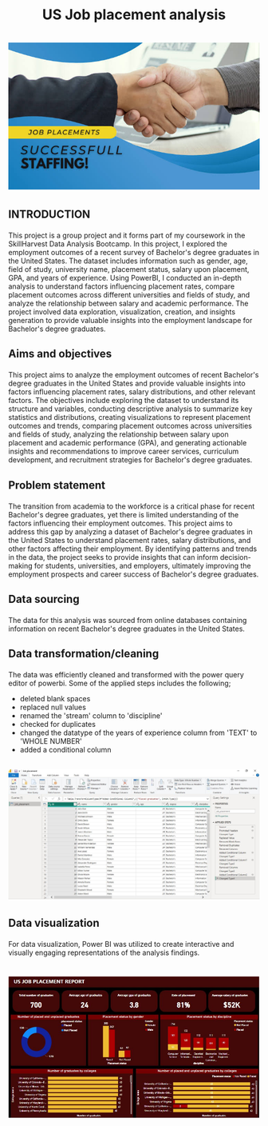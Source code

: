 # <p align='center'/> US Job placement analysis </p>
# <div align='center'><img src='Images/Image1.jpeg'></div>
## <p align='left'/> INTRODUCTION </p>
This project is a group project and it forms part of my coursework in the SkillHarvest Data Analysis Bootcamp. In this project, I explored the employment outcomes of a recent survey of Bachelor's degree graduates in the United States. The dataset includes information such as gender, age, field of study, university name, placement status, salary upon placement, GPA, and years of experience. Using PowerBI, I conducted an in-depth analysis to understand factors influencing placement rates, compare placement outcomes across different universities and fields of study, and analyze the relationship between salary and academic performance. The project involved data exploration, visualization, creation, and insights generation to provide valuable insights into the employment landscape for Bachelor's degree graduates.
## <p align='left'/> Aims and objectives </p>
This project aims to analyze the employment outcomes of recent Bachelor's degree graduates in the United States and provide valuable insights into factors influencing placement rates, salary distributions, and other relevant factors. The objectives include exploring the dataset to understand its structure and variables, conducting descriptive analysis to summarize key statistics and distributions, creating visualizations to represent placement outcomes and trends, comparing placement outcomes across universities and fields of study, analyzing the relationship between salary upon placement and academic performance (GPA), and generating actionable insights and recommendations to improve career services, curriculum development, and recruitment strategies for Bachelor's degree graduates.
## <p align='left'/> Problem statement </p>
The transition from academia to the workforce is a critical phase for recent Bachelor's degree graduates, yet there is limited understanding of the factors influencing their employment outcomes. This project aims to address this gap by analyzing a dataset of Bachelor's degree graduates in the United States to understand placement rates, salary distributions, and other factors affecting their employment. By identifying patterns and trends in the data, the project seeks to provide insights that can inform decision-making for students, universities, and employers, ultimately improving the employment prospects and career success of Bachelor's degree graduates.
## <p align='left'/> Data sourcing </p>
The data for this analysis was sourced from online databases containing information on recent Bachelor's degree graduates in the United States.
## <p align='left'/> Data transformation/cleaning </p>
The data was efficiently cleaned and transformed with the power query editor of powerbi. Some of the applied steps includes the following;
- deleted blank spaces
- replaced null values
- renamed the 'stream' column to 'discipline'
- checked for duplicates
- changed the datatype of the years of experience column from 'TEXT' to 'WHOLE NUMBER'
- added a conditional column 
## <div align='center'><img src='Images/Image2.JPG'></div>
## <p align='left'/> Data visualization </p>
For data visualization, Power BI was utilized to create interactive and visually engaging representations of the analysis findings.
# <div align='center'/><img src='Images/Image3.jpg'></div>
